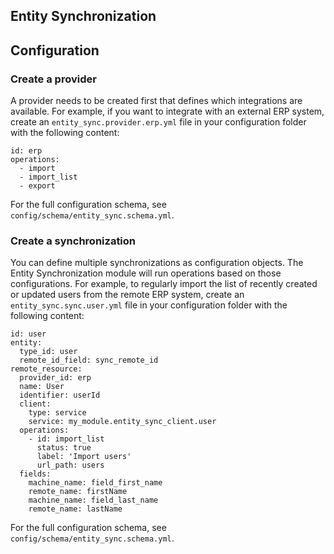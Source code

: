 Entity Synchronization
----------------------

## Configuration

### Create a provider

A provider needs to be created first that defines which integrations are
available. For example, if you want to integrate with an external ERP system,
create an `entity_sync.provider.erp.yml` file in your configuration folder with
the following content:

```
id: erp
operations:
  - import
  - import_list
  - export
```

For the full configuration schema, see `config/schema/entity_sync.schema.yml`.

### Create a synchronization

You can define multiple synchronizations as configuration objects. The Entity
Synchronization module will run operations based on those configurations. For
example, to regularly import the list of recently created or updated users from
the remote ERP system, create an `entity_sync.sync.user.yml` file in your
configuration folder with the following content:

```
id: user
entity:
  type_id: user
  remote_id_field: sync_remote_id
remote_resource:
  provider_id: erp
  name: User
  identifier: userId
  client:
    type: service
    service: my_module.entity_sync_client.user
  operations:
    - id: import_list
      status: true
      label: 'Import users'
      url_path: users
  fields:
    machine_name: field_first_name
    remote_name: firstName
    machine_name: field_last_name
    remote_name: lastName
```

For the full configuration schema, see `config/schema/entity_sync.schema.yml`.
